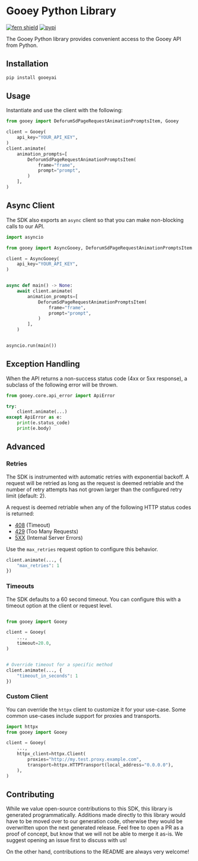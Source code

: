 # Gooey Python Library

[![fern shield](https://img.shields.io/badge/%F0%9F%8C%BF-SDK%20generated%20by%20Fern-brightgreen)](https://github.com/fern-api/fern)
[![pypi](https://img.shields.io/pypi/v/gooeyai)](https://pypi.python.org/pypi/gooeyai)

The Gooey Python library provides convenient access to the Gooey API from Python.

## Installation

```sh
pip install gooeyai
```

## Usage

Instantiate and use the client with the following:

```python
from gooey import DeforumSdPageRequestAnimationPromptsItem, Gooey

client = Gooey(
    api_key="YOUR_API_KEY",
)
client.animate(
    animation_prompts=[
        DeforumSdPageRequestAnimationPromptsItem(
            frame="frame",
            prompt="prompt",
        )
    ],
)
```

## Async Client

The SDK also exports an `async` client so that you can make non-blocking calls to our API.

```python
import asyncio

from gooey import AsyncGooey, DeforumSdPageRequestAnimationPromptsItem

client = AsyncGooey(
    api_key="YOUR_API_KEY",
)


async def main() -> None:
    await client.animate(
        animation_prompts=[
            DeforumSdPageRequestAnimationPromptsItem(
                frame="frame",
                prompt="prompt",
            )
        ],
    )


asyncio.run(main())
```

## Exception Handling

When the API returns a non-success status code (4xx or 5xx response), a subclass of the following error
will be thrown.

```python
from gooey.core.api_error import ApiError

try:
    client.animate(...)
except ApiError as e:
    print(e.status_code)
    print(e.body)
```

## Advanced

### Retries

The SDK is instrumented with automatic retries with exponential backoff. A request will be retried as long
as the request is deemed retriable and the number of retry attempts has not grown larger than the configured
retry limit (default: 2).

A request is deemed retriable when any of the following HTTP status codes is returned:

- [408](https://developer.mozilla.org/en-US/docs/Web/HTTP/Status/408) (Timeout)
- [429](https://developer.mozilla.org/en-US/docs/Web/HTTP/Status/429) (Too Many Requests)
- [5XX](https://developer.mozilla.org/en-US/docs/Web/HTTP/Status/500) (Internal Server Errors)

Use the `max_retries` request option to configure this behavior.

```python
client.animate(..., {
    "max_retries": 1
})
```

### Timeouts

The SDK defaults to a 60 second timeout. You can configure this with a timeout option at the client or request level.

```python

from gooey import Gooey

client = Gooey(
    ...,
    timeout=20.0,
)


# Override timeout for a specific method
client.animate(..., {
    "timeout_in_seconds": 1
})
```

### Custom Client

You can override the `httpx` client to customize it for your use-case. Some common use-cases include support for proxies
and transports.
```python
import httpx
from gooey import Gooey

client = Gooey(
    ...,
    httpx_client=httpx.Client(
        proxies="http://my.test.proxy.example.com",
        transport=httpx.HTTPTransport(local_address="0.0.0.0"),
    ),
)
```

## Contributing

While we value open-source contributions to this SDK, this library is generated programmatically.
Additions made directly to this library would have to be moved over to our generation code,
otherwise they would be overwritten upon the next generated release. Feel free to open a PR as
a proof of concept, but know that we will not be able to merge it as-is. We suggest opening
an issue first to discuss with us!

On the other hand, contributions to the README are always very welcome!
